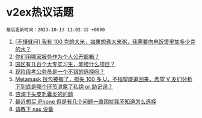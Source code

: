# v2ex热议话题

`最后更新时间：2023-10-13 11:02:32 +0800`

1. [[不懂就问] 我有 100 克的大米，如果想煮大米粥，我需要向电饭煲里加多少克的水？](https://www.v2ex.com/t/981333)
1. [你们用哪家服务作为个人公开邮箱？](https://www.v2ex.com/t/981256)
1. [园区有几百个大专实习生，能接什么项目？](https://www.v2ex.com/t/981379)
1. [现阶段考公务员是一个不错的选择吗？](https://www.v2ex.com/t/981310)
1. [Metamask 钱包被掏了，损失 100 多 U，不指望能追回来，希望 V 友们分析下到底是哪个环节泄露了私钥 or 助记词？](https://www.v2ex.com/t/981440)
1. [咨询下头皮毛囊炎的问题](https://www.v2ex.com/t/981295)
1. [最近想买 iPhone 但是有几个问题一直困扰我不知道怎么选择](https://www.v2ex.com/t/981338)
1. [请教下 nas 设备](https://www.v2ex.com/t/981327)

